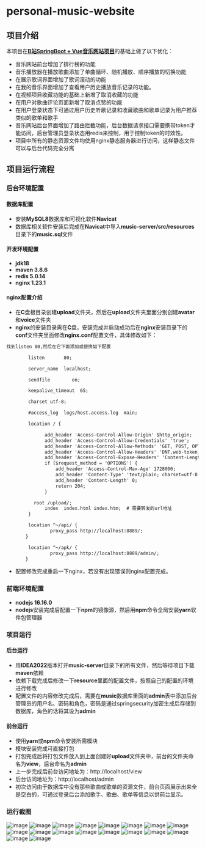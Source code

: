 # personal-music-website

## 项目介绍

本项目在[**B站SpringBoot + Vue音乐网站项目**](https://www.bilibili.com/video/BV1Ck4y127cg/?spm_id_from=333.337.search-card.all.click)的基础上做了以下优化：

- 音乐网站前台增加了排行榜的功能
- 音乐播放器在播放歌曲添加了单曲循环、随机播放、顺序播放的切换功能
- 在展示歌词界面增加了歌词滚动的功能
- 在我的音乐界面增加了查看用户历史播放音乐记录的功能。
- 在视频项目收藏功能的基础上新增了取消收藏的功能
- 在用户对歌曲评论页面新增了取消点赞的功能
- 在用户登录状态下可通过用户历史听歌记录和收藏歌曲和歌单记录为用户推荐类似的歌单和歌手
- 音乐网站后台界面增加了路由拦截功能，后台数据请求接口需要携带token才能访问，后台管理员登录状态用redis来控制，用于控制token的时效性。
- 项目中所有的静态资源文件均使用nginx静态服务器进行访问，这样静态文件可以与后台代码完全分离

## 项目运行流程

### 后台环境配置

#### 数据库配置

- 安装**MySQL8**数据库和可视化软件**Navicat**
- 数据库相关软件安装后完成在**Navicat**中导入**music-server/src/resources**目录下的**music.sql**文件

#### 开发环境配置

- **jdk18**
- **maven 3.8.6**
- **redis 5.0.14**
- **nginx 1.23.1**

#### nginx配置介绍

- 在**C**盘根目录创建**upload**文件夹，然后在**upload**文件夹里面分别创建**avatar**和**voice**文件夹
- **nginx**的安装目录需在**C**盘，安装完成并启动成功后在**nginx**安装目录下的**conf**文件夹里面修改**nginx.conf**配置文件，具体修改如下：

```xml
找到listen 80,然后在它下面添加或替换如下配置

        listen       80;

        server_name  localhost;

        sendfile        on;

        keepalive_timeout  65;

        charset utf-8;

        #access_log  logs/host.access.log  main;

        location / {

              add_header 'Access-Control-Allow-Origin' $http_origin;
              add_header 'Access-Control-Allow-Credentials' 'true';
              add_header 'Access-Control-Allow-Methods' 'GET, POST, OPTIONS';
              add_header 'Access-Control-Allow-Headers' 'DNT,web-token,app-token,Authorization,Accept,Origin,Keep-Alive,User-Agent,X-Mx-ReqToken,X-Data-Type,X-Auth-Token,X-Requested-With,If-Modified-Since,Cache-Control,Content-Type,Range';
              add_header 'Access-Control-Expose-Headers' 'Content-Length,Content-Range';
              if ($request_method = 'OPTIONS') {
                  add_header 'Access-Control-Max-Age' 1728000;
                  add_header 'Content-Type' 'text/plain; charset=utf-8';
                  add_header 'Content-Length' 0;
                  return 204;
              }

	      root /upload/;
              index  index.html index.htm;	# 需要转发的url地址
        }

        location ^~/api/ {
                proxy_pass http://localhost:8889/;
       }

        location ^~/apk/ {
                proxy_pass http://localhost:8889/admin/;
       }
```

- 配置修改完成重启一下nginx，若没有出现错误则nginx配置完成。

### 前端环境配置

- **nodejs 16.16.0**
- **nodejs**安装完成后配置一下**npm**的镜像源，然后用**npm**命令全局安装**yarn**软件包管理器

### 项目运行

#### 后台运行

- 用**IDEA2022**版本打开**music-server**目录下的所有文件，然后等待项目下载**maven**依赖
- 依赖下载完成后修改一下**resource**里面的配置文件，按照自己的配置的环境进行修改
- 配置文件的内容修改完成后，需要在**music**数据库里面的**admin**表中添加后台管理员的用户名、密码和角色，密码是通过springsecurity加密生成后存储到数据库，角色的话将其设为**admin**

#### 前台运行

- 使用**yarn**或**npm**命令安装所需模块
- 模块安装完成可直接打包
- 打包完成后将打包文件放入到上面创建好**upload**文件夹中，前台的文件夹命名为**view**，后台命名为**admin**
- 上一步完成后前台访问地址为：http://localhost/view
- 后台访问地址为：http://localhost/admin
- 初次访问由于数据库中没有那些歌曲或歌单的资源文件，前台页面展示出来全是空白的，可通过登录后台添加歌手、歌曲、歌单等信息以供前台显示。

### 运行截图
![image](https://github.com/xs669/personal-music-website/assets/76900699/81527508-778f-4cf7-842f-49c9de87952a)
![image](https://github.com/xs669/personal-music-website/assets/76900699/12677a92-a5cb-430e-a1d7-ad174a4e1525)
![image](https://github.com/xs669/personal-music-website/assets/76900699/e4794b35-075b-4733-a3b8-7eef77c87ed9)
![image](https://github.com/xs669/personal-music-website/assets/76900699/25101001-aafd-41ad-84ec-05ac9ef7ed6c)
![image](https://github.com/xs669/personal-music-website/assets/76900699/0673a6e4-ccfe-463e-a683-1e2ab035c18c)
![image](https://github.com/xs669/personal-music-website/assets/76900699/01854de1-bc08-40bf-ac51-4bdd8b459e51)
![image](https://github.com/xs669/personal-music-website/assets/76900699/911eab8f-7a98-4d36-bd52-48b577d6ee21)
![image](https://github.com/xs669/personal-music-website/assets/76900699/0a9c7c12-68dc-4cd6-a30c-07836c6fc693)
![image](https://github.com/xs669/personal-music-website/assets/76900699/bae0e97b-268d-4be1-9542-c2da8a74998f)
![image](https://github.com/xs669/personal-music-website/assets/76900699/0f824dd3-2145-4b5e-a072-3a7048107060)
![image](https://github.com/xs669/personal-music-website/assets/76900699/626f7b77-1285-48c2-8701-9ae3364b3f75)
![image](https://github.com/xs669/personal-music-website/assets/76900699/6055cfb6-6831-418a-9f1d-cbd075e15893)
![image](https://github.com/xs669/personal-music-website/assets/76900699/2853025c-eb19-4f3c-bfd5-4d34bef988f9)
![image](https://github.com/xs669/personal-music-website/assets/76900699/43de7650-7418-44bd-a92f-85578ef2faf3)
![image](https://github.com/xs669/personal-music-website/assets/76900699/20360eaa-3eb6-4bc1-829d-1e0e5ad11f8d)
![image](https://github.com/xs669/personal-music-website/assets/76900699/f8666597-9431-493b-8141-5e4dec564530)
![image](https://github.com/xs669/personal-music-website/assets/76900699/b8871930-684a-4551-87af-b1724edbaa83)
![image](https://github.com/xs669/personal-music-website/assets/76900699/db41de6f-b3b4-49ac-812e-c0d78ca59a9e)
